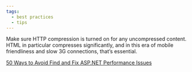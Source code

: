 ```yaml
---
tags:
  - best practices
  - tips
---
```


Make sure HTTP compression is turned on for any uncompressed content. HTML in particular compresses significantly, and in this era of mobile friendliness and slow 3G connections, that’s essential.

[50 Ways to Avoid Find and Fix ASP.NET Performance Issues](https://www.red-gate.com/library/50-ways-to-avoid-find-and-fix-asp-net-performance-issues)